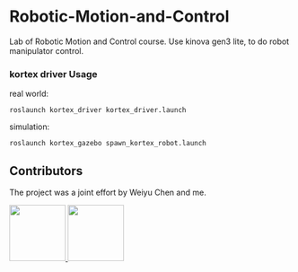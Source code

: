 # Robotic-Motion-and-Control

Lab of Robotic Motion and Control course. Use kinova gen3 lite, to do robot manipulator control.

### kortex driver Usage
real world:
```
roslaunch kortex_driver kortex_driver.launch
```
simulation:
```
roslaunch kortex_gazebo spawn_kortex_robot.launch
```

## Contributors

The project was a joint effort by Weiyu Chen and me.

<a href="https://github.com/Wendy-Ying">
  <img src="https://avatars.githubusercontent.com/u/143325815?v=4" width="100" />
</a>

<a href="https://github.com/VivianChencwy">
  <img src="https://avatars.githubusercontent.com/u/128114805?v=4"  width="100"/>
</a>
